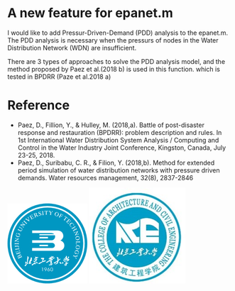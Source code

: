 # A new feature for epanet.m
I would like to add Pressur-Driven-Demand (PDD) analysis to the epanet.m. The PDD analysis is necessary when the pressurs of nodes in the Water Distribution Network (WDN) are insufficient.

There are 3 types of approaches to solve the PDD analysis model, and the method proposed by Paez et al.(2018 b) is used in this function. which is tested in BPDRR (Paze et al.2018 a) 
# Reference
- Paez, D., Fillion, Y., & Hulley, M. (2018,a). Battle of post-disaster response and restauration (BPDRR): problem description and rules. In 1st International Water Distribution System Analysis / Computing and Control in the Water Industry Joint Conference, Kingston, Canada, July 23-25, 2018.
- Paez, D., Suribabu, C. R., & Filion, Y. (2018,b). Method for extended period simulation of water distribution networks with pressure driven demands. Water resources management, 32(8), 2837-2846

![](./BUT.jpg)
![](./CACE.jpg)

